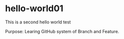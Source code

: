# hello-world01
This is a second hello world test

Purpose: Learing GitHub system of Branch and Feature.

